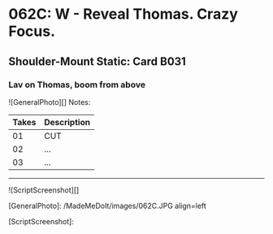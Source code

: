 # 062C: W - Reveal Thomas. Crazy Focus.

## Shoulder-Mount Static: Card B031

### Lav on Thomas, boom from above

![GeneralPhoto][]
Notes: 

| Takes | Description |
|:---|:----|
| 01 | CUT |
| 02 | ... |
| 03 | ... |

----

![ScriptScreenshot][]


[GeneralPhoto]:  /MadeMeDoIt/images/062C.JPG align=left

[ScriptScreenshot]: 